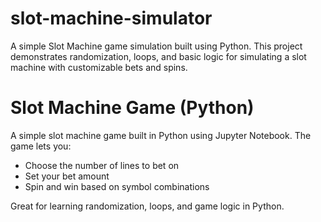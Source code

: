 # slot-machine-simulator
A simple Slot Machine game simulation built using Python. This project demonstrates randomization, loops, and basic logic for simulating a slot machine with customizable bets and spins.

# Slot Machine Game (Python)
A simple slot machine game built in Python using Jupyter Notebook. The game lets you:

- Choose the number of lines to bet on
- Set your bet amount
- Spin and win based on symbol combinations

Great for learning randomization, loops, and game logic in Python.
